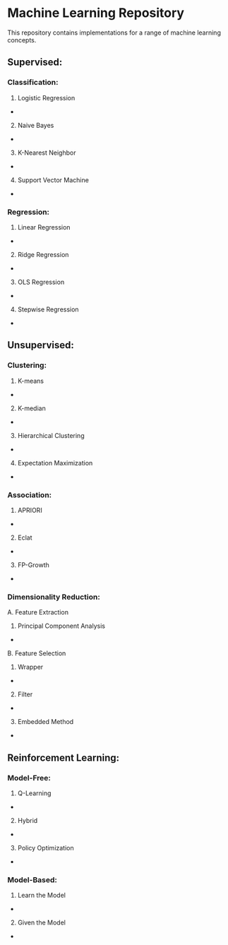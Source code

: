 # Machine Learning Repository

This repository contains implementations for a range of machine learning concepts.

## Supervised:

### Classification:

1. Logistic Regression
- 
2. Naive Bayes
- 
3. K-Nearest Neighbor
- 
4. Support Vector Machine
- 

### Regression:

1. Linear Regression
- 
2. Ridge Regression
- 
3. OLS Regression
- 
4. Stepwise Regression
- 

## Unsupervised:

### Clustering:

1. K-means
- 
2. K-median
- 
3. Hierarchical Clustering
- 
4. Expectation Maximization
- 

### Association:

1. APRIORI
- 
2. Eclat
- 
3. FP-Growth
- 

### Dimensionality Reduction:

A. Feature Extraction
1. Principal Component Analysis
- 
B. Feature Selection
1. Wrapper
- 
2. Filter
- 
3. Embedded Method
- 


## Reinforcement Learning:

### Model-Free:
1. Q-Learning
- 
2. Hybrid
- 
3. Policy Optimization
- 

### Model-Based:
1. Learn the Model
- 
2. Given the Model
- 
